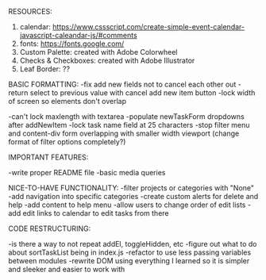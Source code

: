 RESOURCES:
1. calendar: https://www.cssscript.com/create-simple-event-calendar-javascript-caleandar-js/#comments
2. fonts: https://fonts.google.com/
3. Custom Palette: created with Adobe Colorwheel
4. Checks & Checkboxes: created with Adobe Illustrator
5. Leaf Border: ??

BASIC FORMATTING:
-fix add new fields not to cancel each other out
-return select to previous value with cancel add new item button
-lock width of screen so elements don't overlap

-can't lock maxlength with textarea
-populate newTaskForm dropdowns after addNewItem
-lock task name field at 25 characters
-stop filter menu and content-div form overlapping with smaller width viewport (change format of filter options completely?)


IMPORTANT FEATURES:

-write proper README file
-basic media queries


NICE-TO-HAVE FUNCTIONALITY:
-filter projects or categories with "None"
-add navigation into specific categories
-create custom alerts for delete and help
-add content to help menu
-allow users to change order of edit lists
-add edit links to calendar to edit tasks from there


CODE RESTRUCTURING:

-is there a way to not repeat addEl, toggleHidden, etc
-figure out what to do about sortTaskList being in index.js
-refactor to use less passing variables between modules
-rewrite DOM using everything I learned so it is simpler and sleeker and easier to work with